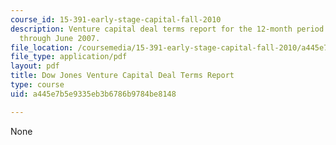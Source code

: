 ```yaml
---
course_id: 15-391-early-stage-capital-fall-2010
description: Venture capital deal terms report for the 12-month period from July 2006
  through June 2007.
file_location: /coursemedia/15-391-early-stage-capital-fall-2010/a445e7b5e9335eb3b6786b9784be8148_MIT15_391F10_VC_Report.pdf
file_type: application/pdf
layout: pdf
title: Dow Jones Venture Capital Deal Terms Report
type: course
uid: a445e7b5e9335eb3b6786b9784be8148

---
```

None